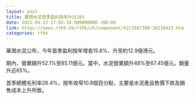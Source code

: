 ```yaml
---
layout: post
title: 華潤水泥首季盈利按年升近16%
date: 2021-04-23 17:02:34.000000000 +08:00
link: https://news.rthk.hk/rthk/ch/component/k2/1587380-20210423.htm
categories: rthk
---
```


華潤水泥公布，今年首季盈利按年增長15.8%，升至約12.9億港元。

期內，營業額升52.1%至85.11億元。當中，水泥營業額升48%至67.45億元，銷量升近65%。

首季總體毛利率28.4%，按年收窄10.8個百分點，主要是水泥產品售價下跌及銷售成本上升所致。
